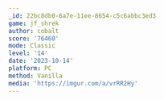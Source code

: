 ```yaml
---
_id: 22bc8db0-6a7e-11ee-8654-c5c6abbc3ed3
game: jf_shrek
author: cobalt
score: '76460'
mode: Classic
level: '14'
date: '2023-10-14'
platform: PC
method: Vanilla
media: 'https://imgur.com/a/vrRR2Hy'
---
```


